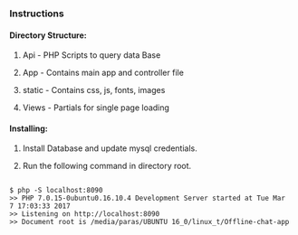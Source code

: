 ### Instructions

#### Directory Structure:

1. Api - PHP Scripts to query data Base
	
2. App - Contains main app and controller file
	
3. static - Contains css, js, fonts, images
	
4. Views - Partials for single page loading

#### Installing:

1. Install Database and update mysql credentials.
	
2. Run the following command in directory root.
	
``` shell
	
$ php -S localhost:8090
>> PHP 7.0.15-0ubuntu0.16.10.4 Development Server started at Tue Mar  7 17:03:33 2017
>> Listening on http://localhost:8090
>> Document root is /media/paras/UBUNTU 16_0/linux_t/Offline-chat-app
	
```

